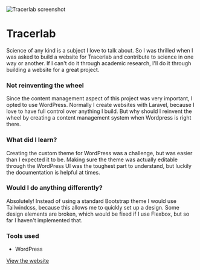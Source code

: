 ![Tracerlab screenshot](/images/work/tracerlab_1920x1080.jpg "Tracerlab screenshot")

# Tracerlab

Science of any kind is a subject I love to talk about. So I was thrilled when I was asked to build a website for Tracerlab and contribute to science in one way or another. If I can't do it through academic research, I'll do it through building a website for a great project.

### Not reinventing the wheel
Since the content management aspect of this project was very important, I opted to use WordPress. Normally I create websites with Laravel, because I love to have full control over anything I build. But why should I reinvent the wheel by creating a content management system when Wordpress is right there.

### What did I learn?
Creating the custom theme for WordPress was a challenge, but was easier than I expected it to be. Making sure the theme was actually editable through the WordPress UI was the toughest part to understand, but luckily the documentation is helpful at times.

### Would I do anything differently?
Absolutely! Instead of using a standard Bootstrap theme I would use Tailwindcss, because this allows me to quickly set up a design. Some design elements are broken, which would be fixed if I use Flexbox, but so far I haven't implemented that. 

### Tools used
- WordPress

<a href="http://tracerlab.nl/" target="_blank" class="link link--underline">View the website</a>
